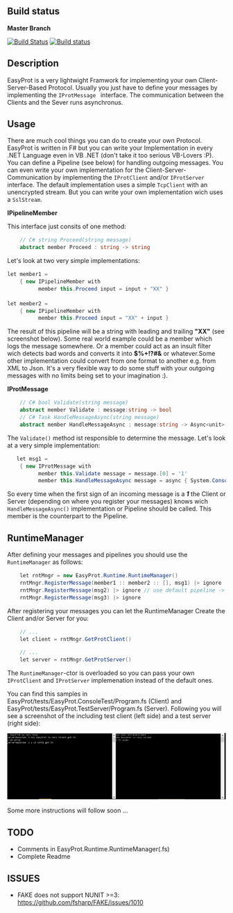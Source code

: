 ## Build status
**Master Branch**

[![Build Status](https://travis-ci.org/Jallah/EasyProt.svg?branch=master)](https://travis-ci.org/Jallah/EasyProt)
[![Build status](https://ci.appveyor.com/api/projects/status/cyi4mev19l12jyya?svg=true)](https://ci.appveyor.com/project/Jallah/easyprot)

## Description
EasyProt is a very lightwight Framwork for implementing your own Client-Server-Based Protocol. Usually you just have to define your messages by implementing the `IProtMessage ` interface. The communication between the Clients and the Sever runs asynchronus.

## Usage
There are much cool things you can do to create your own Protocol. EasyProt is written in F# but you can write your Implementation in every .NET Language even in VB .NET (don't take it too serious VB-Lovers :P). You can define a Pipeline (see below) for handling outgoing messages. You can even write your own implementation for the Client-Server-Communication by implementing the ``IProtClient`` and/or ``IProtServer`` interface. The default implementation uses a simple ``TcpClient`` with an unencrypted stream. But you can write your own implementation wich uses a ``SslStream``.

**IPipelineMember**

This interface just consits of one method:
``` csharp
    // C# string Proceed(string message)
    abstract member Proceed : string -> string
```
Let's look at two very simple implementations:
``` csharp
let member1 = 
    { new IPipelineMember with
          member this.Proceed input = input + "XX" }

let member2 = 
    { new IPipelineMember with
          member this.Proceed input = "XX" + input }
```
The result of this pipeline will be a string with leading and trailing **"XX"** (see screenshot below). Some real world example could be a member which logs the message somewhere. Or a member could act as an insult filter wich detects bad words and converts it into **$%+!?#&** or whatever.Some other implementation could convert from one format to another e.g. from XML to Json. It's a very flexible way to do some stuff with your outgoing messages with no limits being set to your imagination :).

**IProtMessage**
``` csharp
    // C# bool Validate(string message)
    abstract member Validate : message:string -> bool
    // C# Task HandleMessageAsync(string message)
    abstract member HandleMessageAsync : message:string -> Async<unit>
```
The ``Validate()`` method ist responsible to determine the message. Let's look at a very simple implementation:
``` csharp
   let msg1 = 
    { new IProtMessage with
          member this.Validate message = message.[0] = '1'
          member this.HandleMessageAsync message = async { System.Console.WriteLine("msg1: " + message) } }
```
So every time when the first sign of an incoming message is a **_1_** the Client or Server (depending on where you register your messages) knows wich ``HandleMessageAsync()`` implementation or Pipeline should be called. This member is the counterpart to the Pipeline.

## RuntimeManager

After defining your messages and pipelines you should use the ``RuntimeManager`` as follows:

``` csharp
    let rntMngr = new EasyProt.Runtime.RuntimeManager()
    rntMngr.RegisterMessage(member1 :: member2 :: [], msg1) |> ignore
    rntMngr.RegisterMessage(msg2) |> ignore // use default pipeline -> input == output
    rntMngr.RegisterMessage(msg3) |> ignore
```
After registering your messages you can let the RuntimeManager Create the Client and/or Server for you:
``` csharp
    // ...
    let client = rntMngr.GetProtClient()
```

``` csharp
    // ...
    let server = rntMngr.GetProtServer()
```
The ``RuntimeManager``-ctor is overloaded so you can pass your own ``IProtClient`` and ``IProtServer`` implemenation instead of the default ones.

You can find this samples in EasyProt/tests/EasyProt.ConsoleTest/Program.fs (Client) and  EasyProt/tests/EasyProt.TestServer/Program.fs (Server). Following you will see a screenshot of the including test client (left side) and a test server (right side):

![alt tag](https://github.com/Jallah/EasyProt/blob/master/docs/files/img/ClientServer.jpg)

Some more instructions will follow soon ...

## TODO
- Comments in EasyProt.Runtime.RuntimeManager(.fs)
- Complete Readme

## ISSUES
- FAKE does not support NUNIT >=3: https://github.com/fsharp/FAKE/issues/1010




  